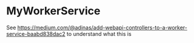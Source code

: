 # MyWorkerService

See https://medium.com/@adinas/add-webapi-controllers-to-a-worker-service-baabd838dac2 to understand what this is
